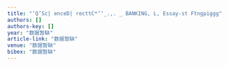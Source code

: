 ```yaml
---
title: "‘Q’Sc| enceD| recttC*‘‘_.,. _ BANKING, L, Essay-st Ftngpiggg"
authors: []
authors-key: []
year: "数据暂缺"
article-link: "数据暂缺"
venue: "数据暂缺"
bibex: "数据暂缺"
---
```

